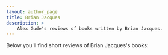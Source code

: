 ```yaml
---
layout: author_page
title: Brian Jacques
description: >
    Alex Gude's reviews of books written by Brian Jacques.
---
```


Below you'll find short reviews of Brian Jacques's books: